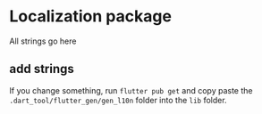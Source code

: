 # Localization package

All strings go here

## add strings

If you change something, run `flutter pub get` and copy paste the `.dart_tool/flutter_gen/gen_l10n`
folder into the `lib` folder.